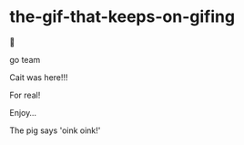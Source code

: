 # the-gif-that-keeps-on-gifing

:tada:

go team 

Cait was here!!!

For real!

Enjoy… 
    
The pig says 'oink oink!'
